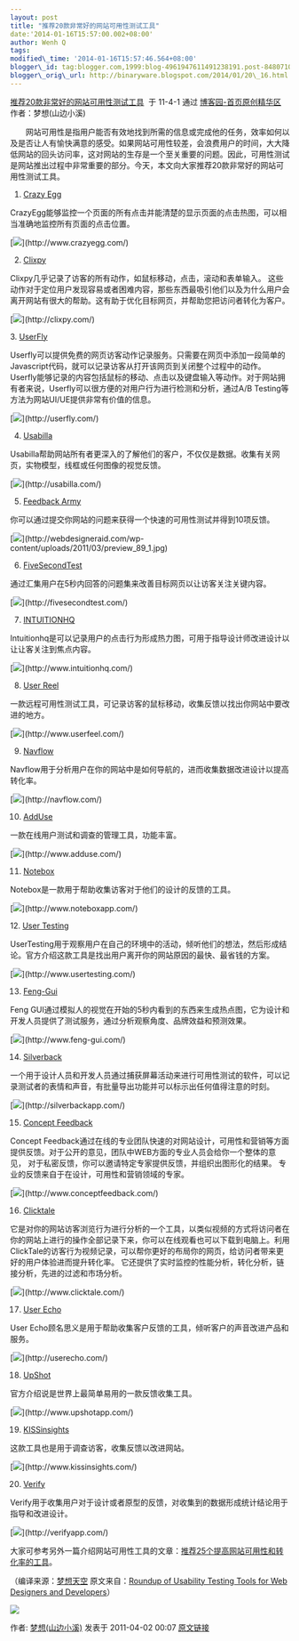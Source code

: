```yaml
--- 
layout: post 
title: "推荐20款非常好的网站可用性测试工具" 
date:'2014-01-16T15:57:00.002+08:00' 
author: Wenh Q
tags:
modified\_time: '2014-01-16T15:57:46.564+08:00' 
blogger\_id: tag:blogger.com,1999:blog-4961947611491238191.post-8480710001090446544
blogger\_orig\_url: http://binaryware.blogspot.com/2014/01/20\_16.html
---
```

[推荐20款非常好的网站可用性测试工具](http://www.cnblogs.com/lhb25/archive/2011/04/02/1997255.html)  于
11-4-1 通过 [博客园-首页原创精华区](http://www.cnblogs.com/)
作者：梦想(山边小溪)



　　网站可用性是指用户能否有效地找到所需的信息或完成他的任务，效率如何以及是否让人有愉快满意的感受。如果网站可用性较差，会浪费用户的时间，大大降低网站的回头访问率，这对网站的生存是一个至关重要的问题。因此，可用性测试是网站推出过程中非常重要的部分。今天，本文向大家推荐20款非常好的网站可用性测试工具。



1. [Crazy Egg](http://www.crazyegg.com/)



CrazyEgg能够监控一个页面的所有点击并能清楚的显示页面的点击热图，可以相当准确地监控所有页面的点击位置。



[![](https://images-blogger-opensocial.googleusercontent.com/gadgets/proxy?url=http%3A%2F%2Fwebdesigneraid.com%2Fwp-content%2Fuploads%2F2011%2F03%2Fpreview_89_12.jpg&container=blogger&gadget=a&rewriteMime=image%2F*)](http://www.crazyegg.com/)





2. [Clixpy](http://clixpy.com/)



Clixpy几乎记录了访客的所有动作，如鼠标移动，点击，滚动和表单输入。
这些动作对于定位用户发现容易或者困难内容，那些东西最吸引他们以及为什么用户会离开网站有很大的帮助。这有助于优化目标网页，并帮助您把访问者转化为客户。



[![](https://images-blogger-opensocial.googleusercontent.com/gadgets/proxy?url=http%3A%2F%2Fwebdesigneraid.com%2Fwp-content%2Fuploads%2F2011%2F03%2Fpreview_89_5.jpg&container=blogger&gadget=a&rewriteMime=image%2F*)](http://clixpy.com/)





[](http://clixpy.com/) 3. [UserFly](http://userfly.com/)



Userfly可以提供免费的网页访客动作记录服务。只需要在网页中添加一段简单的Javascript代码，就可以记录访客从打开该网页到关闭整个过程中的动作。Userfly能够记录的内容包括鼠标的移动、点击以及键盘输入等动作。对于网站拥有者来说，Userfly可以很方便的对用户行为进行检测和分析，通过A/B
Testing等方法为网站UI/UE提供非常有价值的信息。



[![](https://images-blogger-opensocial.googleusercontent.com/gadgets/proxy?url=http%3A%2F%2Fwebdesigneraid.com%2Fwp-content%2Fuploads%2F2011%2F03%2Fpreview_89_6.jpg&container=blogger&gadget=a&rewriteMime=image%2F*)](http://userfly.com/)

4. [Usabilla](http://usabilla.com/)



Usabilla帮助网站所有者更深入的了解他们的客户，不仅仅是数据。收集有关网页，实物模型，线框或任何图像的视觉反馈。



[![](https://images-blogger-opensocial.googleusercontent.com/gadgets/proxy?url=http%3A%2F%2Fwebdesigneraid.com%2Fwp-content%2Fuploads%2F2011%2F03%2Fpreview_89_4.jpg&container=blogger&gadget=a&rewriteMime=image%2F*)](http://usabilla.com/)

5. [Feedback Army](http://www.feedbackarmy.com/)



你可以通过提交你网站的问题来获得一个快速的可用性测试并得到10项反馈。



[![](https://images-blogger-opensocial.googleusercontent.com/gadgets/proxy?url=http%3A%2F%2Fwebdesigneraid.com%2Fwp-content%2Fuploads%2F2011%2F03%2Fpreview_89_1.jpg&container=blogger&gadget=a&rewriteMime=image%2F*)](http://webdesigneraid.com/wp-content/uploads/2011/03/preview_89_1.jpg)





[](http://clixpy.com/)

6. [FiveSecondTest](http://fivesecondtest.com/)





[](http://webdesigneraid.com/wp-content/uploads/2011/03/preview_89_1.jpg)



通过汇集用户在5秒内回答的问题集来改善目标网页以让访客关注关键内容。



[![](https://images-blogger-opensocial.googleusercontent.com/gadgets/proxy?url=http%3A%2F%2Fwebdesigneraid.com%2Fwp-content%2Fuploads%2F2011%2F03%2Fpreview_89_3.jpg&container=blogger&gadget=a&rewriteMime=image%2F*)](http://fivesecondtest.com/)





7. [INTUITIONHQ](http://www.intuitionhq.com/)



Intuitionhq是可以记录用户的点击行为形成热力图，可用于指导设计师改进设计以让让客关注到焦点内容。



[![](https://images-blogger-opensocial.googleusercontent.com/gadgets/proxy?url=http%3A%2F%2Fwebdesigneraid.com%2Fwp-content%2Fuploads%2F2011%2F03%2Fpreview_89_7.jpg&container=blogger&gadget=a&rewriteMime=image%2F*)](http://www.intuitionhq.com/)

8. [User Reel](http://www.userfeel.com/)



一款远程可用性测试工具，可记录访客的鼠标移动，收集反馈以找出你网站中要改进的地方。



[![](https://images-blogger-opensocial.googleusercontent.com/gadgets/proxy?url=http%3A%2F%2Fwebdesigneraid.com%2Fwp-content%2Fuploads%2F2011%2F03%2Fpreview_89_8.jpg&container=blogger&gadget=a&rewriteMime=image%2F*)](http://www.userfeel.com/)

9. [Navflow](http://navflow.com/)



Navflow用于分析用户在你的网站中是如何导航的，进而收集数据改进设计以提高转化率。



[![](https://images-blogger-opensocial.googleusercontent.com/gadgets/proxy?url=http%3A%2F%2Fwebdesigneraid.com%2Fwp-content%2Fuploads%2F2011%2F03%2Fpreview_89_9.jpg&container=blogger&gadget=a&rewriteMime=image%2F*)](http://navflow.com/)

10. [AddUse](http://www.adduse.com/)



一款在线用户测试和调查的管理工具，功能丰富。



[![](https://images-blogger-opensocial.googleusercontent.com/gadgets/proxy?url=http%3A%2F%2Fwebdesigneraid.com%2Fwp-content%2Fuploads%2F2011%2F03%2Fpreview_89_10.jpg&container=blogger&gadget=a&rewriteMime=image%2F*)](http://www.adduse.com/)

11. [Notebox](http://www.noteboxapp.com/)



Notebox是一款用于帮助收集访客对于他们的设计的反馈的工具。



[![](https://images-blogger-opensocial.googleusercontent.com/gadgets/proxy?url=http%3A%2F%2Fwebdesigneraid.com%2Fwp-content%2Fuploads%2F2011%2F03%2Fpreview_89_11.jpg&container=blogger&gadget=a&rewriteMime=image%2F*)](http://www.noteboxapp.com/)





[](http://webdesigneraid.com/wp-content/uploads/2011/03/preview_89_1.jpg)
12. [User Testing](http://www.usertesting.com/)



UserTesting用于观察用户在自己的环境中的活动，倾听他们的想法，然后形成结论。官方介绍这款工具是找出用户离开你的网站原因的最快、最省钱的方案。



[![](https://images-blogger-opensocial.googleusercontent.com/gadgets/proxy?url=http%3A%2F%2Fwebdesigneraid.com%2Fwp-content%2Fuploads%2F2011%2F03%2Fpreview_89_2.jpg&container=blogger&gadget=a&rewriteMime=image%2F*)](http://www.usertesting.com/)

13. [Feng-Gui](http://www.feng-gui.com/)



Feng
GUI通过模拟人的视觉在开始的5秒内看到的东西来生成热点图，它为设计和开发人员提供了测试服务，通过分析观察角度、品牌效益和预测效果。



[![](https://images-blogger-opensocial.googleusercontent.com/gadgets/proxy?url=http%3A%2F%2Fwebdesigneraid.com%2Fwp-content%2Fuploads%2F2011%2F03%2Fpreview_89_13.jpg&container=blogger&gadget=a&rewriteMime=image%2F*)](http://www.feng-gui.com/)

14. [Silverback](http://silverbackapp.com/)



一个用于设计人员和开发人员通过捕获屏幕活动来进行可用性测试的软件，可以记录测试者的表情和声音，有批量导出功能并可以标示出任何值得注意的时刻。



[![](https://images-blogger-opensocial.googleusercontent.com/gadgets/proxy?url=http%3A%2F%2Fwebdesigneraid.com%2Fwp-content%2Fuploads%2F2011%2F03%2Fpreview_89_14.jpg&container=blogger&gadget=a&rewriteMime=image%2F*)](http://silverbackapp.com/)

15. [Concept Feedback](http://www.conceptfeedback.com/)



Concept
Feedback通过在线的专业团队快速的对网站设计，可用性和营销等方面提供反馈。对于公开的意见，团队中WEB方面的专业人员会给你一个整体的意见，
对于私密反馈，你可以邀请特定专家提供反馈，并组织出图形化的结果。
专业的反馈来自于在设计，可用性和营销领域的专家。



[![](https://images-blogger-opensocial.googleusercontent.com/gadgets/proxy?url=http%3A%2F%2Fwebdesigneraid.com%2Fwp-content%2Fuploads%2F2011%2F03%2Fpreview_89_15.jpg&container=blogger&gadget=a&rewriteMime=image%2F*)](http://www.conceptfeedback.com/)

16. [Clicktale](http://www.clicktale.com/)



它是对你的网站访客浏览行为进行分析的一个工具，以类似视频的方式将访问者在你的网站上进行的操作全部记录下来，你可以在线观看也可以下载到电脑上。利用ClickTale的访客行为视频记录，可以帮你更好的布局你的网页，给访问者带来更好的用户体验进而提升转化率。
它还提供了实时监控的性能分析，转化分析，链接分析，先进的过滤和市场分析。



[![](https://images-blogger-opensocial.googleusercontent.com/gadgets/proxy?url=http%3A%2F%2Fwebdesigneraid.com%2Fwp-content%2Fuploads%2F2011%2F03%2Fpreview_89_16.jpg&container=blogger&gadget=a&rewriteMime=image%2F*)](http://www.clicktale.com/)

17. [User Echo](http://userecho.com/)



User
Echo顾名思义是用于帮助收集客户反馈的工具，倾听客户的声音改进产品和服务。



[![](https://images-blogger-opensocial.googleusercontent.com/gadgets/proxy?url=http%3A%2F%2Fwebdesigneraid.com%2Fwp-content%2Fuploads%2F2011%2F03%2Fpreview_89_17.jpg&container=blogger&gadget=a&rewriteMime=image%2F*)](http://userecho.com/)

18. [UpShot](http://www.upshotapp.com/)



官方介绍说是世界上最简单易用的一款反馈收集工具。



[![](https://images-blogger-opensocial.googleusercontent.com/gadgets/proxy?url=http%3A%2F%2Fwebdesigneraid.com%2Fwp-content%2Fuploads%2F2011%2F03%2Fpreview_89_18.jpg&container=blogger&gadget=a&rewriteMime=image%2F*)](http://www.upshotapp.com/)

19. [KISSinsights](http://www.kissinsights.com/)



这款工具也是用于调查访客，收集反馈以改进网站。



[![](https://images-blogger-opensocial.googleusercontent.com/gadgets/proxy?url=http%3A%2F%2Fwebdesigneraid.com%2Fwp-content%2Fuploads%2F2011%2F03%2Fpreview_89_19.jpg&container=blogger&gadget=a&rewriteMime=image%2F*)](http://www.kissinsights.com/)

20. [Verify](http://verifyapp.com/)



Verify用于收集用户对于设计或者原型的反馈，对收集到的数据形成统计结论用于指导和改进设计。



[![](https://images-blogger-opensocial.googleusercontent.com/gadgets/proxy?url=http%3A%2F%2Fwebdesigneraid.com%2Fwp-content%2Fuploads%2F2011%2F03%2Fpreview_89_20.jpg&container=blogger&gadget=a&rewriteMime=image%2F*)](http://verifyapp.com/)



大家可参考另外一篇介绍网站可用性工具的文章：[推荐25个提高网站可用性和转化率的工具](http://www.cnblogs.com/lhb25/archive/2010/12/28/1918491.html)。



（编译来源：[梦想天空](http://www.cnblogs.com/lhb25/) 原文来自：[Roundup
of Usability Testing Tools for Web Designers and
Developers](http://webdesigneraid.com/roundup-of-usability-testing-tools-for-web-designers-and-developers/)）



![](https://images-blogger-opensocial.googleusercontent.com/gadgets/proxy?url=http%3A%2F%2Fwww.cnblogs.com%2Flhb25%2Faggbug%2F1997255.html%3Ftype%3D1&container=blogger&gadget=a&rewriteMime=image%2F*)



作者: [梦想(山边小溪)](http://www.cnblogs.com/lhb25/) 发表于 2011-04-02
00:07
[原文链接](http://www.cnblogs.com/lhb25/archive/2011/04/02/1997255.html)
